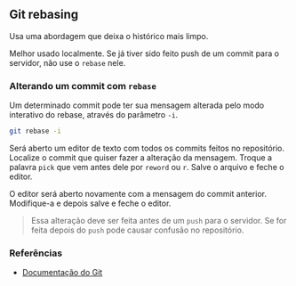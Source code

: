 ## Git rebasing
  

Usa uma abordagem que deixa o histórico mais limpo.

Melhor usado localmente. Se já tiver sido feito push de um commit para o servidor, não use o `rebase` nele.

### Alterando um commit com `rebase`
  
Um determinado commit pode ter sua mensagem alterada pelo modo interativo do rebase, através do parâmetro `-i`.
  
```sh
git rebase -i
```
  
Será aberto um editor de texto com todos os commits feitos no repositório. Localize o commit que quiser fazer a alteração da mensagem. Troque a palavra `pick` que vem antes dele por `reword` ou `r`. Salve o arquivo e feche o editor. 
  
O editor será aberto novamente com a mensagem do commit anterior. Modifique-a e depois salve e feche o editor.
  
> Essa alteração deve ser feita antes de um `push` para o servidor. Se for feita depois do `push` pode causar confusão no repositório.
  
### Referências
  
* [Documentação do Git](https://git-scm.com/book/pt-br/v1/Ramifica%C3%A7%C3%A3o-Branching-no-Git-Rebasing)